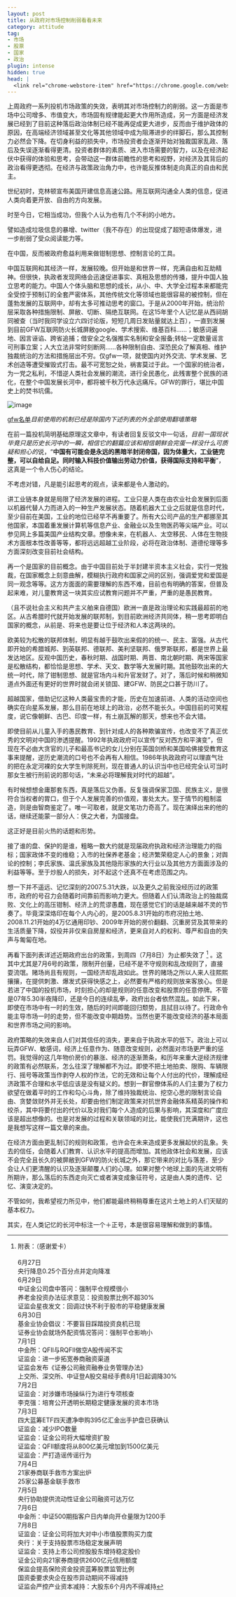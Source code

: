 ```yaml
---
layout: post
title: 从政府对市场控制削弱看看未来
category: attitude
tag: 
- 市场
- 股票
- 国家
- 政治
plugin: intense
hidden: true
head: |
  <link rel="chrome-webstore-item" href="https://chrome.google.com/webstore/detail/pjdeblccplohlgedbefopohaedodcgci">
---
```


上周政府一系列投机市场政策的失效，表明其对市场控制力的削弱。这一方面是市场中公司增多、市值变大，市场固有规律能起更大作用所造成，另一方面是经济发展已经到了目前这种落后政治体制已经不能再促成更大进步，反而由于维护政体的原因，在高端经济领域甚至文化等其他领域中成为阻滞进步的绊脚石，那么其控制力必然会下降。在切身利益的损失中，市场投资者会逐渐开始对独裁国家乱政、落后及失误逐渐看得更清。投资者群体的素质、进入市场需要的智力，以及在经济起伏中获得的体验和思考，会带动这一群体前瞻性的思考和视野，对经济及其背后的政治看得更透彻。在经济与政策政治角力中，也许能反推体制走向真正的自由和民主。

世纪初时，克林顿宣布美国开建信息高速公路。用互联网沟通全人类的信息，促进人类向着更开放、自由的方向发展。

时至今日，它相当成功，但我个人认为也有几个不利的小地方。

譬如造成垃圾信息的暴增、twitter（我不存在）的出现促成了超短语体爆发，进一步削弱了受众阅读能力等。

在中国，反而被政府愈益利用来做钳制思想、控制言论的工具。

中国互联网和其经济一样，发展较晚。但开始是和世界一样，充满自由和互助精神。但很快，执政者发现网络会迅速促进事实、真相及思想的传播，提升中国人独立思考的能力。中国人个体头脑和思想的成长，从小、中、大学全过程本来都能完全受控于预制订的全套严密体系，其他传统文化等领域也能很容易的被控制，但在蓬勃发展的互联网中，却有太多可推动思考的窗口。于是从2000年开始，统治阶层采取各种措施限制、屏敝、切断、隔绝互联网。在这15年里个人记忆是从西祠胡同被查（当时我同学设立六四讨论版，短短几周日发贴量就达上百），一直到发展到目前GFW互联网防火长城屏敝google、学术搜索、维基百科……；敏感词遍地、因言诬谄、跨省追捕；借安全之名强推实名制和安全报备;转帖一定数量谣言可刑事立案；人大立法非常时刻断网……各种限制自由、深恐民众了解真相、维护独裁统治的方法和措施层出不穷。仅gfw一项，就使国内对外交流、学术发展、艺术创造等遭受摧毁式打击。最不可宽恕之处，祸害莫过于此。一个国家的统治者，为一党之私利，不惜逆人类社会发展的潮流，进行全民愚化，此残害整个民族的进化，在整个中国发展长河中，都将被千秋万代永远痛斥。GFW的罪行，堪比中国史上的焚书坑儒。

![image](../../../../img/050707gfw.png)
<p class=download><a href="../../../../img/gfwlist">gfw名单</a><em>目前使用的机制已经是除国内下述列表的外全部使用翻墙策略</em></p>

在前一篇投机简明基础原理这文章中，有读者回复反驳文中一句话，<i>目前一国现状毕竟只是历史长河中的一瞬，相信它的翻篇应该和相信朝鲜会完蛋一样没什么可质疑和担心的</i>说，“<b>中国有可能会是永远的黑暗半封闭帝国，因为体量大，工业链完整，可以自给自足。同时输入科技价值输出劳动力价值，获得国际支持和平衡</b>”，这真是一个令人伤心的结论。

不考虑对错，凡是能引起思考的观点，读来都是令人激动的。

讲工业链本身就是局限了经济发展的进程。工业只是人类在由农业社会发展到后面以机器代替人力而进入的一种生产发展状态。随着机器大工业之后就是信息时代，至少目前在美国，工业的地位已经早不再重要了。所有大公司产品的生产都挪至其他国家，本国着重发展计算机等信息产业、金融业以及生物医药等尖端产业。可以参见网上多篇美国产业结构文章。想像未来，在机器人、太空移民、人体在生物技术方面根本性改善等等，都将远远超越工业阶段，必将在政治体制、道德伦理等多方面深刻改变目前社会结构。

再一个是国家的目前概念。由于中国目前处于半封建半资本主义社会，实行一党独裁，在国家概念上刻意曲解，模糊执行政府和国家之间的区别，强调爱党和爱国是同一观念等等。这方方面面的需要理解的东西不难，目前也有明确的答案，但普及起来难，对儿童教育这一块其实应试教育问题并不严重，严重的是愚民教育。

（且不说社会主义和共产主义舶来自德国）欧洲一直是政治理论和实践最超前的地区。从古希腊时代就开始发展的联邦制，到目前欧洲经济共同体，稍一思考即明白国家的概念，从前是、将来也是要让位于经济和人本这两块的。

欧美较为松散的联邦体制，明显有越于鼓吹出来假的的统一、民主、富强。从古代即开始的希腊城邦、到英联邦、德联邦、美利坚联邦、俄罗斯联邦，都是世界上最发达地区。反观中国历史，春秋时期、战国时期、两晋、南北朝时期、两宋等国家是松散结构，都恰恰是思想、学术、天文、数学等大发展时期。其他鼓吹出来的大统一时代，除了钳制思想、就是官场内斗和升官发财了。对了，落后时候和稍微知道点外面还有更好的世界时就会闭关锁国、建GFW、防民之口甚于防川了。

超越国家，借助记忆这种人类最宝贵的才能，历史在加速前进、人类的活动空间也确实在向星系发展，那么目前在地球上的政治，必然不能长久。中国目前的可笑程度，说它像朝鲜、古巴、印度一样，有土崩瓦解的那天，想来也不会大错。

即使目前从儿童入手的愚民教育、到针对成人的各种欺骗宣传，也改变不了真正优秀的文明对中国的渗透提醒。1992年执政政府可以宣传“反对西方和平演变”，但现在不必由大贪官的儿子和最高书记的女儿分别在英国剑桥和美国哈佛接受教育这事来提醒，逆历史潮流的口号也不会再有人相信。1986年执政政府可以理直气壮的把在永定河裸的女大学生判除死刑，现在普通人的认识当中也已经完全认可当时那女生被行刑前说的那句话，“未来必将理解我对时代的超越”。

有时候想想金庸那套东西，真是落后又伪善。反复强调保家卫国、民族主义，是很符合当权者的胃口，但于个人发展完善的价值观，害处太大。至于情节的粗制滥造，则是由智商鉴定了。唯一可取者，就是文笔功力奇高了。现在演绎出来的他的话，继续还能蒙一部分人：侠之大者，为国接盘。

这正好是目前火热的话题和形势。

接了谁的盘、保护的是谁，粗略一数大约就是现届政府执政和经济治理能力的指标；国家政体不变的维稳；入市的社保养老基金；经济繁荣稳定人心的景象；对舆论的控制；李氏家族、温氏家族及其他隐形家族的大行业以及其他方方面面涉及的利益等等。至于炒股人的损失，对不起这个还真不在考虑范围之内。

想一下并不遥远、记忆深刻的2007.5.31大跌，以及更久之前我没经历过的政策市，政府的号召力会随着时间靠前而影响力更大。但随着人们认清政治上的独裁腐败、文化上的高压钳制、经济上的荒谬愚蠢，现在感觉它们的话是越来越不灵的节奏了。毕竟深深烙印在每个人内心的，是2005.8.31开始的市府况拍土地、2008.11.21开始的4万亿通用印钞、2009年开始的房价翻翻、沉重房贷及其带来的生活质量下降，奴役并非仅来自房屋和经济，更来自对人的权利、尊严和自由的失声与匍匐在地。

再看下面列表详述近期政府出台的政策，到周四（7月8日）为止都失效了 [^1]  。这其中尤其是7月6号的政策，限制开创量，已经不是不守规则和乱改规则了，直接耍流氓。赌场尚且有规则，一国经济却乱政如此。世界的赌场之所以人来人往熙熙攘攘，在提供刺激、爆发式获得快感之上，必然要有严格的规则放来客放心。但是若进了中国的投机市场，时刻担心的却是规则的任意改变和股票的任意停牌。不管是07年5.30半夜降印，还是今日的连续乱拳，政府出台者依然混乱。如此下来，即使在市场中有一时的生效，随后的时间即能回归颓势，且拭目以待了。行政命令能主导市场一时的走势，但不能改变中期趋势。当然也更不能改变经济的基本局面和世界市场之间的影响。

政府策略的失效来自人们对其信任的消失，更来自于执政水平的低下。政治上可以玩弄GFW、敏感词，经济上任意作为、随意改变规则，必然面对市场更严重的惩罚。我觉得的这几年物价房价的暴涨、经济的逐渐萧条，和历年来重大逆经济规律的政策有必然联系，怎么往深了理解都不为过。即使不把土地拍卖、限购、车辆限行、摇号等政策当作剥夺人权的作法，它的无效和让每个人付出的代价，理解成经济政策不合理和水平低应该是没有疑义的。想到一群官僚体系的人们主要为了权力欲望在做着平时的工作和勾心斗角，除了维持独裁统治、挖空心思的限制言论自由、贪婪敛财外并无长处，却要由他们制定政策来对抗世界金融体系精英的操作和绞杀，其中将要付出的代价以及对我们每个人造成的后果与影响，其深度和广度应该是超出想像的。也是对发展的过程和关联领域的对比，能使我们充满期许，这也是我想写这样一篇文章的来由。

在经济方面由更乱制订的规则和政策，也许会在未来造成更多发展起伏的乱象。失去的信任，会随着人们教育、认识水平的提高而增加。其他政体社会和发展，应该不会完全且长久的被屏敝到GFW的防火长城之外，那它带来的对比与落差，至少会让人们更清醒的认识及逐渐颠覆人们的心理。如果对整个地球上面的先进文明有所期许，那么落后的东西走向灭亡或者演变成象征符号，这是由人类的遗传、记忆、演变决定的。

不管如何，我希望视力所见中，他们都能最终稍稍尊重在这片土地上的人们天赋的基本权力。

其实，在人类记忆的长河中标注一个＋正号，本是很容易理解和做到的事情。

[^1]:  附表：（感谢爱卡）<br><br>6月27日<br>央行降息0.25个百分点并定向降准  <br>6月29日  <br>中证金公司盘中答问：强制平仓规模很小  <br>养老金投资办法征求意见：投资股票比例不超30%  <br>证监会星夜发文：回调过快不利于股市的平稳健康发展  <br>6月30日<br>基金业协会倡议：不要盲目踩踏投资良机已现<br>证券业协会就场外配资情况答问：强制平仓影响小<br>7月1日<br>中金所：QFII与RQFII做空A股传闻不实<br>证监会：进一步拓宽券商融资渠道<br>证监会发布《证券公司融资融券业务管理办法》<br>上交所、深交所、中证登A股交易经手费8月1日起调降30%<br>7月2日<br>证监会：对涉嫌市场操纵行为进行专项核查<br>李克强：培育公开透明长期稳定健康发展的资本市场<br>7月3日<br>四大蓝筹ETF四天遭净申购395亿汇金出手护盘已获确认<br>证监会：减少IPO数量<br>证监会：证金公司将大幅增资扩股<br>证监会：QFII额度将从800亿美元增加到1500亿美元<br>证监会：严打造谣传谣行为<br>7月4日<br>21家券商联手救市方案出炉<br>25家公募基金联手救市<br>7月5日<br>央行协助提供流动性证金公司融资可达万亿<br>7月6日<br>中金所：中证500期指客户日内单向开仓量限为1200手<br>7月8日<br>证监会：证金公司将加大对中小市值股票购买力度<br>央行：关于支持股票市场稳定发展声明<br>证监会：支持上市公司控股股东增持稳定股价<br>证金公司向21家券商提供2600亿元信用额度<br>保监会提高保险资金投资蓝筹股票监管比例<br>国资委要求央企在股市异动期间不得减持<br>证监会严控产业资本减持：大股东6个月内不得减持  
